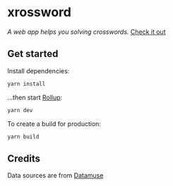 # xrossword
*A web app helps you solving crosswords.* [Check it out](https://xrossword.netlify.com)

## Get started

Install dependencies:

```bash
yarn install
```

...then start [Rollup](https://rollupjs.org):

```bash
yarn dev
```

To create a build for production:
```bash
yarn build
```

## Credits

Data sources are from [Datamuse](https://datamuse.com/api)
